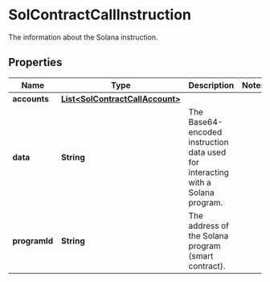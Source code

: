 

# SolContractCallInstruction

The information about the Solana instruction.

## Properties

| Name | Type | Description | Notes |
|------------ | ------------- | ------------- | -------------|
|**accounts** | [**List&lt;SolContractCallAccount&gt;**](SolContractCallAccount.md) |  |  |
|**data** | **String** | The Base64-encoded instruction data used for interacting with a Solana program.  |  |
|**programId** | **String** | The address of the Solana program (smart contract).  |  |



